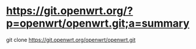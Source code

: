 # https://git.openwrt.org/?p=openwrt/openwrt.git;a=summary
git clone https://git.openwrt.org/openwrt/openwrt.git


